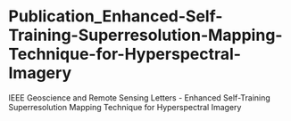 # Publication_Enhanced-Self-Training-Superresolution-Mapping-Technique-for-Hyperspectral-Imagery
IEEE Geoscience and Remote Sensing Letters - Enhanced Self-Training Superresolution Mapping Technique for Hyperspectral Imagery
